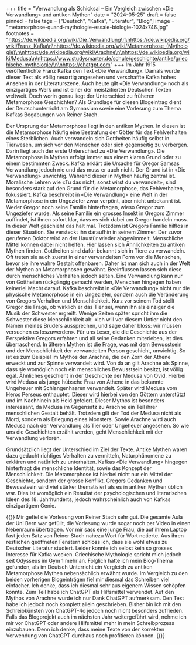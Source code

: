 +++
title = "Verwandlung als Schicksal – Ein Vergleich zwischen «Die Verwandlung» und antiken Mythen"
date = "2024-05-25"
draft = false
pinned = false
tags = ["Deutsch", "Kafka", "Literatur", "Blog"]
image = "metamorphose-quand-mythologie-essaie-biologie-1024x746.jpg"
footnotes = "https://de.wikipedia.org/wiki/Die_Verwandlung\n\nhttps://de.wikipedia.org/wiki/Franz_Kafka\n\nhttps://de.wikipedia.org/wiki/Metamorphose_(Mythologie)\n\nhttps://de.wikipedia.org/wiki/Arachne\n\nhttps://de.wikipedia.org/wiki/Medusa\n\nhttps://www.studysmarter.de/schule/geschichte/antike/griechische-mythologie/\n\nhttps://chatgpt.com"
+++
Im Jahr 1915 veröffentlichte Franz Kafka den Text «Die Verwandlung». Damals wurde dieser Text als völlig neuartig angesehen und verschaffte Kafka hohes Ansehen in der Literaturszene. Auch heute gilt «Die Verwandlung» noch als einzigartiges Werk und ist einer der meistzitierten Deutschen Texten weltweit. Doch worin genau liegt der Unterschied zu früheren Metamorphose Geschichten? Als Grundlage für diesen Blogeintrag dient der Deutschunterricht am Gymnasium sowie eine Vorlesung zum Thema Kafkas Begabungen von Reiner Stach.

Der Ursprung der Metamorphose liegt in den antiken Mythen. In diesen ist die Metamorphose häufig eine Bestrafung der Götter für das Fehlverhalten eines Sterblichen. Auch verwandeln sich Gottheiten häufig selbst in Tierwesen, um sich vor den Menschen oder sich gegenseitig zu verbergen. Darin liegt auch der erste Unterschied zu «Die Verwandlung». Die Metamorphose in Mythen erfolgt immer aus einem klaren Grund oder zu einem bestimmten Zweck. Kafka erklärt die Ursache für Gregor Samsas Verwandlung jedoch nie und das muss er auch nicht. Der Grund ist in «Die Verwandlung» unwichtig. Während dieser in Mythen häufig zentral ist. Moralische Lehren wie «Tu das nicht, sonst wirst du verwandelt», sind besonders stark auf den Grund für die Metamorphose, das Fehlverhalten, fokussiert. 
Kafka beschreibt in «Die Verwandlung» eine Welt in der Metamorphose in ein Ungeziefer zwar verpönt, aber nicht unbekannt ist. Weder Gregor noch seine Familie hinterfragen, wieso Gregor zum Ungeziefer wurde. Als seine Familie ein grosses Insekt in Gregors Zimmer auffindet, ist ihnen sofort klar, dass es sich dabei um Gregor handeln muss. In dieser Welt geschieht das halt mal. Trotzdem ist Gregors Familie hilflos in dieser Situation. Sie versteckt ihn daraufhin in seinem Zimmer. Der zuvor gerufenen Doktor wird an der Haustür wieder abgewimmelt. Menschliche Mittel können dabei nicht helfen. Hier lassen sich Ähnlichkeiten zu antiken Mythen finden. Gottheiten sind dafür bekannt sich in Tiere zu verwandeln. Oft treten sie auch zuerst in einer verwandelten Form vor die Menschen, bevor sie ihre wahre Gestalt offenbaren. Daher ist man sich auch in der Welt der Mythen an Metamorphosen gewöhnt. Beeinflussen lassen sich diese durch menschliches Verhalten jedoch selten. Eine Verwandlung kann nur von Gottheiten rückgängig gemacht werden, Menschen hingegen haben keinerlei Macht darauf.
Kafka beschreibt in «Die Verwandlung» nicht nur die physische Metamorphose in ein Ungeziefer, sondern auch die Veränderung von Gregors Verhalten und Menschlichkeit. Kurz vor seinem Tod stellt Gregor die Frage, ob wirklich er das Tier sei, wenn ihn als einziger die Musik der Schwester ergreift. Wenige Seiten später spricht ihm die Schwester diese Menschlichkeit ab: «Ich will vor diesem Untier nicht den Namen meines Bruders aussprechen, und sage daher bloss: wir müssen versuchen es loszuwerden». Für uns Leser, die die Geschichte aus der Perspektive Gregors erfahren und all seine Gedanken miterleben, ist dies überraschend. In älteren Mythen ist die Frage, was mit dem Bewusstsein und der Menschlichkeit der verwandelten Person geschieht, unwichtig. So ist es zum Beispiel im Mythos der Arachne, die den Zorn der Athene erweckt und zur Spinne verwandelt wird. Von da an gilt Arachne als Spinne, dass sie womöglich noch ein menschliches Bewusstsein besitzt, ist völlig egal. Ähnliches geschieht in der Geschichte der Medusa von Ovid. Hierbei wird Medusa als junge hübsche Frau von Athene in das bekannte Ungeheuer mit Schlangenhaaren verwandelt. Später wird Medusa vom Heros Perseus enthauptet. Dieser wird hierbei von den Göttern unterstützt und im Nachhinein als Held gefeiert. Dieser Mythos ist besonders interessant, da Medusa im Gegensatz zu Arachne ein Teil ihrer menschlichen Gestalt behält. Trotzdem gilt der Tod der Medusa nicht als Mord, sondern als Erlegung eines Monsters. Sowie Arachne wird auch Medusa nach der Verwandlung als Tier oder Ungeheuer angesehen. So wie uns die Geschichten erzählt werden, geht Menschlichkeit mit der Verwandlung verloren.

Grundsätzlich liegt der Unterschied im Ziel der Texte. Antike Mythen waren dazu gedacht richtiges Verhalten zu vermitteln, Naturphänomene zu erklären und natürlich zu unterhalten. Kafkas «Die Verwandlung» hingegen hinterfragt die menschliche Identität, sowie das Konzept der Menschlichkeit. Die Metamorphose ist hierbei nicht nur ein Mittel der Geschichte, sondern der grosse Konflikt. Gregors Gedanken und Bewusstsein wird viel stärker thematisiert als es in antiken Mythen üblich war. Dies ist womöglich ein Resultat der psychologischen und literarischen Ideen des 18. Jahrhunderts, jedoch wahrscheinlich auch von Kafkas einzigartigem Genie.

{{<box title="Arbeitsweise und Schreibprozess">}}
Mir gefiel die Vorlesung von Reiner Stach sehr gut. Die gesamte Aula der Uni Bern war gefüllt, die Vorlesung wurde sogar noch per Video in einen Nebenraum übertragen. Vor mir sass eine junge Frau, die auf ihrem Laptop fast jeden Satz von Reiner Stach nahezu Wort für Wort notierte. Aus ihren restlichen geöffneten Fenstern schloss ich, dass sie wohl etwas zu Deutscher Literatur studiert. Leider konnte ich selbst kein so grosses Interesse für Kafka wecken. Griechische Mythologie spricht mich jedoch seit Odysseus im Gym 1 mehr an. Folglich hatte ich mein Blog-Thema gefunden, als im Deutsch Unterricht ein Vergleich zu antiken Metamorphose Mythen nebensächlich erwähnt wurde. Im Vergleich zu den beiden vorherigen Blogeinträgen fiel mir diesmal das Schreiben viel einfacher. Ich denke, dass ich diesmal sehr aus eigenem Wissen schöpfen konnte. Zum Teil habe ich ChatGPT als Hilfsmittel verwendet. Auf den Mythos von Arachne wurde ich nur Dank ChatGPT aufmerksam. Den Text habe ich jedoch noch komplett allein geschrieben. Bisher bin ich mit den Schreibkünsten von ChatGPT-4o jedoch noch nicht besonders zufrieden. Falls das Blogprojekt auch im nächsten Jahr weitergeführt wird, nehme ich mir vor ChatGPT oder andere Hilfsmittel mehr in mein Schreibprozess einzubauen. Denn ich denke, dass meine Texte von der korrekten Verwendung von ChatGPT durchaus noch profitieren können.
{{</box>}}